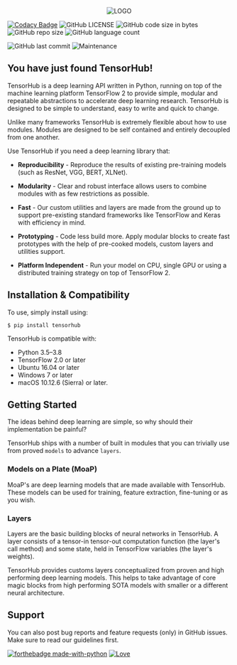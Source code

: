 <p align="center"><img src="metadata/th-logo.png?raw=true" alt="LOGO"/></p>

[![Codacy Badge](https://api.codacy.com/project/badge/Grade/92d9bc37335c4fda8bedb50455ef1233)](https://app.codacy.com/manual/nityansuman/tensorhub?utm_source=github.com&utm_medium=referral&utm_content=nityansuman/tensorhub&utm_campaign=Badge_Grade_Settings)
![GitHub LICENSE](https://img.shields.io/github/license/nityansuman/tensorhub)
![GitHub code size in bytes](https://img.shields.io/github/languages/code-size/nityansuman/tensorhub)
![GitHub repo size](https://img.shields.io/github/repo-size/nityansuman/tensorhub)
![GitHub language count](https://img.shields.io/github/languages/count/nityansuman/tensorhub)

![GitHub last commit](https://img.shields.io/github/last-commit/nityansuman/tensorhub)
![Maintenance](https://img.shields.io/maintenance/yes/2020)

## You have just found TensorHub!

TensorHub is a deep learning API written in Python, running on top of the machine learning platform TensorFlow 2 to provide simple, modular and repeatable abstractions to accelerate deep learning research. TensorHub is designed to be simple to understand, easy to write and quick to change.

Unlike many frameworks TensorHub is extremely flexible about how to use modules. Modules are designed to be self contained and entirely decoupled from one another.

Use TensorHub if you need a deep learning library that:

+ **Reproducibility** - Reproduce the results of existing pre-training models (such as ResNet, VGG, BERT, XLNet).

+ **Modularity** - Clear and robust interface allows users to combine modules with as few restrictions as possible.

+ **Fast** - Our custom utilities and layers are made from the ground up to support pre-existing standard frameworks like TensorFlow and Keras with efficiency in mind.

+ **Prototyping** - Code less build more. Apply modular blocks to create fast prototypes with the help of pre-cooked models, custom layers and utilities support.

+ **Platform Independent** - Run your model on CPU, single GPU or using a distributed training strategy on top of TensorFlow 2.

## Installation & Compatibility

To use, simply install using:

```
$ pip install tensorhub
```

TensorHub is compatible with:

- Python 3.5–3.8
- TensorFlow 2.0 or later
- Ubuntu 16.04 or later
- Windows 7 or later
- macOS 10.12.6 (Sierra) or later.

## Getting Started

The ideas behind deep learning are simple, so why should their implementation be painful?

TensorHub ships with a number of built in modules that you can trivially use from proved `models` to advance `layers`.

### Models on a Plate (MoaP)

MoaP's are deep learning models that are made available with TensorHub. These models can be used for training, feature extraction, fine-tuning or as you wish.

### Layers

Layers are the basic building blocks of neural networks in TensorHub. A layer consists of a tensor-in tensor-out computation function (the layer's call method) and some state, held in TensorFlow variables (the layer's weights).

TensorHub provides customs layers conceptualized from proven and high performing deep learning models. This helps to take advantage of core magic blocks from high performing SOTA models with smaller or a different neural architecture.


## Support

You can also post bug reports and feature requests (only) in GitHub issues. Make sure to read our guidelines first.

[![forthebadge made-with-python](http://ForTheBadge.com/images/badges/made-with-python.svg)](https://www.python.org/)
[![Love](https://forthebadge.com/images/badges/built-with-love.svg)](https://GitHub.com/nityansuman/tensorhub/)
